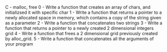 C - malloc, free
0 - Write a function that creates an array of chars, and initializsed it with specific char
1 - Write a function that returns a pointer to a newly allocated space in memory, which contains a copy of the string given as a parameter
2 - Write a function that concatenates two strings
3 - Write a function that returns a pointer to a newly created 2 dimensional integers grid
4 - Write a function that frees a 2 dimensional grid previously created by alloc_grid.
5 - Write a function that concatenates all the arguments of your program
